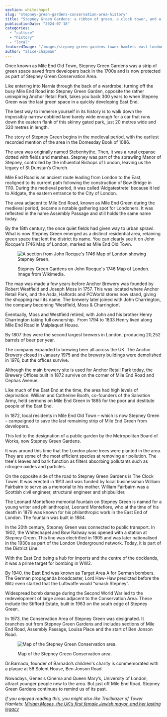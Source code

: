 ```yaml
---
section: whitechapel
slug: "stepney-green-gardens-conservation-area-history"
title: "Stepney Green Gardens: a ribbon of green, a clock tower, and a fountain"
publicationDate: "2024-07-18"
categories: 
  - "culture"
  - "history"
  - "local"
featuredImage: "/images/stepney-green-gardens-tower-hamlets-east-london.jpg"
author: "alice-chapman"
---
```


Once known as Mile End Old Town, Stepney Green Gardens was a strip of green space saved from developers back in the 1700s and is now protected as part of Stepney Green Conservation Area.

Like entering into Narnia through the back of a wardrobe, turning off the busy Mile End Road into Stepney Green Garden, opposite the rather uninspiring Anchor Retail Park, takes you back 300 years to when Stepney Green was the last green space in a quickly developing East End.

The best way to immerse yourself in its history is to walk down the impossibly narrow cobbled lane barely wide enough for a car that runs down the eastern flank of this skinny gated park, just 20 metres wide and 320 metres in length.

The story of Stepney Green begins in the medieval period, with the earliest recorded mention of the area in the Domesday Book of 1086. 

The area was originally named Stebenhythe. Then, it was a rural expanse dotted with fields and marshes. Stepney was part of the sprawling Manor of Stepney, controlled by the influential Bishops of London, leaving us the legacy of St Dunstan’s Church.

Mile End Road is an ancient route leading from London to the East, realigned to its current path following the construction of Bow Bridge in 1110. During the medieval period, it was called ‘Aldgatestrete’ because it led to Aldgate, the eastern entrance to the City of London. 

The area adjacent to Mile End Road, known as Mile End Green during the medieval period, became a notable gathering spot for Londoners. It was reflected in the name Assembly Passage and still holds the same name today. 

By the 18th century, the once quiet fields had given way to urban sprawl. What is now Stepney Green emerged as a distinct residential area, retaining green space that lent the district its name. You can clearly see it on John Rocque's 1746 Map of London, marked as Mile End Old Town.

<figure>

![A section from John Rocque's 1746 Map of London showing Stepney Green.](/images/Stepney-Green-Gardens-then-Mile-End-Old-Town-John-Rocque-1746-wikimedia-1024x683.jpg)

<figcaption>

Stepney Green Gardens on John Rocque's 1746 Map of London. Image from Wikimedia.

</figcaption>

</figure>

The map was made a few years before Anchor Brewery was founded by Robert Westfield and Joseph Moss in 1757. This was located where Anchor Retail Park, and the Asda, Halfords and PCWorld stores now stand, giving the shopping mall its name. The brewery later joined with John Charrington, the company becoming ‘Westfield, Moss & Charrington’.

Eventually, Moss and Westfield retired, with John and his brother Henry Charrington taking full ownership.  From 1794 to 1833 Henry lived along Mile End Road in Malplaquet House. 

By 1807 they were the second largest brewers in London, producing 20,252 barrels of beer per year.

The company expanded to brewing beer all across the UK. The Anchor Brewery closed in January 1975 and the brewery buildings were demolished in 1976, but the offices survive.

Although the main brewery site is used for Anchor Retail Park today, the Brewery Offices built in 1872 survive on the corner of Mile End Road and Cephas Avenue.

Like much of the East End at the time, the area had high levels of deprivation. William and Catherine Booth, co-founders of the Salvation Army, held sermons on Mile End Green in 1865 for the poor and destitute people of the East End. 

In 1872, local residents in Mile End Old Town – which is now Stepney Green – campaigned to save the last remaining strip of Mile End Green from developers. 

This led to the designation of a public garden by the Metropolitan Board of Works, now Stepney Green Gardens. 

It was around this time that the London plane trees were planted in the area. They are some of the most efficient species at removing air pollution. The tree's leaves and bark function as filters absorbing pollutants such as nitrogen oxides and particles. 

On the opposite side of the road to Stepney Green Gardens is The Clock Tower. It was erected in 1913 and was funded by local businessman William Fairbairn to serve as a memorial to his mother. William Fairbairn was a Scottish civil engineer, structural engineer and shipbuilder. 

The Leonard Montefiore memorial fountain on Stepney Green is named for a young writer and philanthropist, Leonard Montefiore, who at the time of his death in 1879 was known for his philanthropic work in the East End of London. The fountain was built in 1884. 

In the 20th century, Stepney Green was connected to public transport. In 1902, the Whitechapel and Bow Railway was opened with a station at Stepney Green. This line was electrified in 1905 and was later nationalised in the 1930s as part of the London Underground network. Today, it is part of the District Line. 

With the East End being a hub for imports and the centre of the docklands, it was a prime target for bombing in WW2. 

By 1940, the East End was known as Target Area A for German bombers. The German propaganda broadcaster, Lord Haw-Haw predicted before the Blitz even started that the Luftwaffe would “smash Stepney”. 

Widespread bomb damage during the Second World War led to the redevelopment of large areas adjacent to the Conservation Area. These include the Stifford Estate, built in 1963 on the south edge of Stepney Green. 

In 1973, the Conservation Area of Stepney Green was designated. It branches out from Stepney Green Gardens and includes sections of Mile End Road, Assembly Passage, Louisa Place and the start of Ben Jonson Road.

<figure>

![Map of the Stepney Green Conservation area. ](/images/Stepney-Green-conservation-area-1024x683.jpg)

<figcaption>

Map of the Stepney Green Conservation area.

</figcaption>

</figure>

Dr.Barnado, founder of Barnado’s children's charity is commemorated with a plaque at 58 Solent House, Ben Jonson Road.

Nowadays, Genesis Cinema and Queen Mary’s, University of London, attract younger people new to the area. But just off Mile End Road, Stepney Green Gardens continues to remind us of its past.

_If you enjoyed reading this, you might also like Trailblazer of Tower Hamlets: [Miriam Moses, the UK’s first female Jewish mayor, and her lasting legacy](https://whitechapellondon.co.uk/miriam-moses-first-female-jewish-stepney-mayor-history/)_
